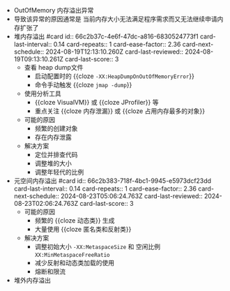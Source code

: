 - OutOfMemory 内存溢出异常
- 导致该异常的原因通常是 当前内存大小无法满足程序需求而又无法继续申请内存扩张了
- 堆内存溢出 #card
  id:: 66c2b37c-4e6f-47dc-a816-6830524773f1
  card-last-interval:: 0.14
  card-repeats:: 1
  card-ease-factor:: 2.36
  card-next-schedule:: 2024-08-19T12:13:10.260Z
  card-last-reviewed:: 2024-08-19T09:13:10.261Z
  card-last-score:: 3
	- 查看 heap dump文件
		- 启动配置时的 {{cloze  `-XX:HeapDumpOnOutOfMemoryError`}}
		- 命令手动触发 {{cloze  `jmap -dump`}}
	- 使用分析工具
		- {{cloze VisualVM}} 或 {{cloze JProfiler}} 等
		- 重点关注 {{cloze 内存泄漏}} 或 {{cloze 占用内存最多的对象}}
	- 可能的原因
		- 频繁的创建对象
		- 存在内存泄露
	- 解决方案
		- 定位并排查代码
		- 调整堆的大小
		- 调整年轻代的比例
- 元空间内存溢出 #card
  id:: 66c2b383-718f-4bc1-9945-e5973dcf23dd
  card-last-interval:: 0.14
  card-repeats:: 1
  card-ease-factor:: 2.36
  card-next-schedule:: 2024-08-23T05:06:24.763Z
  card-last-reviewed:: 2024-08-23T02:06:24.763Z
  card-last-score:: 3
	- 可能的原因
		- 频繁的 {{cloze 动态类}} 生成
		- 大量使用 {{cloze 匿名类和反射类}}
	- 解决方案
		- 调整初始大小 `-XX:MetaspaceSize` 和 空闲比例 `XX:MinMetaspaceFreeRatio`
		- 减少反射和动态类加载的使用
		- 熔断和限流
- 堆外内存溢出